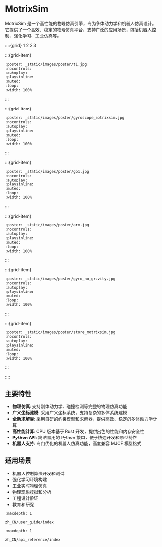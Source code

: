 # MotrixSim

MotrixSim 是一个高性能的物理仿真引擎，专为多体动力学和机器人仿真设计。它提供了一个高效、稳定的物理仿真平台，支持广泛的应用场景，包括机器人控制、强化学习、工业仿真等。

::::{grid} 1 2 3 3

:::{grid-item}

```{video} _static/videos/t1.mp4
:poster: _static/images/poster/t1.jpg
:nocontrols:
:autoplay:
:playsinline:
:muted:
:loop:
:width: 100%
```

:::

:::{grid-item}

```{video} _static/videos/gyroscope_motrixsim.mp4
:poster: _static/images/poster/gyroscope_motrixsim.jpg
:nocontrols:
:autoplay:
:playsinline:
:muted:
:loop:
:width: 100%
```

:::

:::{grid-item}

```{video} _static/videos/go1.mp4
:poster: _static/images/poster/go1.jpg
:nocontrols:
:autoplay:
:playsinline:
:muted:
:loop:
:width: 100%
```

:::

:::{grid-item}

```{video} _static/videos/arm.mp4
:poster: _static/images/poster/arm.jpg
:nocontrols:
:autoplay:
:playsinline:
:muted:
:loop:
:width: 100%
```

:::

:::{grid-item}

```{video} _static/videos/gyro_no_gravity.mp4
:poster: _static/images/poster/gyro_no_gravity.jpg
:nocontrols:
:autoplay:
:playsinline:
:muted:
:loop:
:width: 100%
```

:::

:::{grid-item}

```{video} _static/videos/store_motrixsim.mp4
:poster: _static/images/poster/store_motrixsim.jpg
:nocontrols:
:autoplay:
:playsinline:
:muted:
:loop:
:width: 100%
```

:::

::::

## 主要特性

-   **物理仿真**: 支持刚体动力学、碰撞检测等完整的物理仿真功能
-   **广义坐标建模**: 采用广义坐标系统，支持复杂的多体系统建模
-   **全新求解器**: 采用自研的约束模型和求解器，提供高效、稳定的多体动力学计算
-   **高性能计算**: CPU 版本基于 Rust 开发，提供出色的性能和内存安全性
-   **Python API**: 简洁易用的 Python 接口，便于快速开发和原型制作
-   **机器人支持**: 专门优化的机器人仿真功能，高度兼容 MJCF 模型格式

## 适用场景

-   机器人控制算法开发和测试
-   强化学习环境构建
-   工业实时物理仿真
-   物理现象模拟和分析
-   工程设计验证
-   教育和研究

```{toctree}
:maxdepth: 1

zh_CN/user_guide/index
```

```{toctree}
:maxdepth: 1

zh_CN/api_reference/index
```
